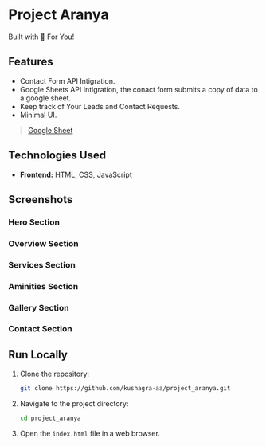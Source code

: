 # Project Aranya

Built with 🤍 For You!

## Features

- Contact Form API Intigration.
- Google Sheets API Intigration, the conact form submits a copy of data to a google sheet.
- Keep track of Your Leads and Contact Requests.
- Minimal UI.

> [Google Sheet](https://docs.google.com/spreadsheets/d/1Xth0MBhPyzDJaDH22tpVncHXAd822hv-z2OQUwhTDgU/)

## Technologies Used

- **Frontend:** HTML, CSS, JavaScript

## Screenshots

### Hero Section

### Overview Section

### Services Section

### Aminities Section

### Gallery Section

### Contact Section

## Run Locally

1. Clone the repository:

   ```bash
   git clone https://github.com/kushagra-aa/project_aranya.git
   ```

2. Navigate to the project directory:

   ```bash
   cd project_aranya
   ```

3. Open the `index.html` file in a web browser.
